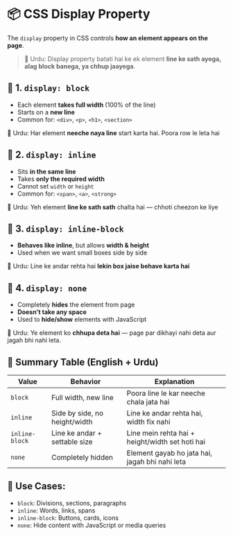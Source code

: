 # 📦 CSS Display Property

The `display` property in CSS controls **how an element appears on the page**.

> 💬 Urdu: Display property batati hai ke ek element **line ke sath ayega, alag block banega, ya chhup jaayega**.



## 🔹 1. `display: block`

- Each element **takes full width** (100% of the line)
- Starts on a **new line**
- Common for: `<div>`, `<p>`, `<h1>`, `<section>`

💬 Urdu: Har element **neeche naya line** start karta hai. Poora row le leta hai



## 🔹 2. `display: inline`

- Sits **in the same line**
- Takes **only the required width**
- Cannot set `width` or `height`
- Common for: `<span>`, `<a>`, `<strong>`

💬 Urdu: Yeh element **line ke sath sath** chalta hai — chhoti cheezon ke liye




## 🔹 3. `display: inline-block`

- **Behaves like inline**, but allows **width & height**
- Used when we want small boxes side by side

💬 Urdu: Line ke andar rehta hai **lekin box jaise behave karta hai**



## 🔹 4. `display: none`

- Completely **hides** the element from page
- **Doesn't take any space**
- Used to **hide/show** elements with JavaScript

💬 Urdu: Ye element ko **chhupa deta hai** — page par dikhayi nahi deta aur jagah bhi nahi leta.




## 📌 Summary Table (English + Urdu)

| Value           | Behavior                       |      Explanation                      |
|------------------|-------------------------------|----------------------------------------|
| `block`         | Full width, new line           | Poora line le kar neeche chala jata hai |
| `inline`        | Side by side, no height/width  | Line ke andar rehta hai, width fix nahi |
| `inline-block`  | Line ke andar + settable size  | Line mein rehta hai + height/width set hoti hai |
| `none`          | Completely hidden              | Element gayab ho jata hai, jagah bhi nahi leta |

## 🧠 Use Cases:

- `block`: Divisions, sections, paragraphs
- `inline`: Words, links, spans
- `inline-block`: Buttons, cards, icons
- `none`: Hide content with JavaScript or media queries


